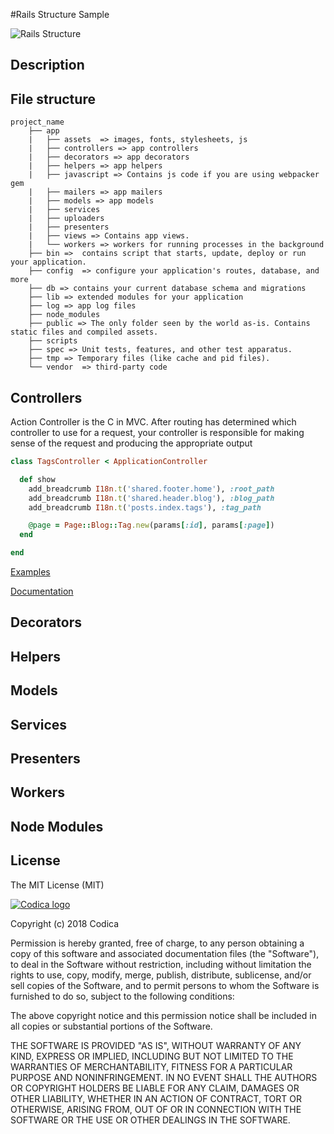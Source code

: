 #Rails Structure Sample

![Rails Structure](https://images.onlinelabels.com/images/clip-art/GDJ/Tree%20And%20Leaves%20Silhouette-254171.png)

## Description



## File structure

``` 
project_name
    ├── app
    |   ├── assets  => images, fonts, stylesheets, js
    |   ├── controllers => app controllers
    |   ├── decorators => app decorators
    |   ├── helpers => app helpers
    |   ├── javascript => Contains js code if you are using webpacker gem
    |   ├── mailers => app mailers
    |   ├── models => app models
    |   ├── services 
    |   ├── uploaders 
    |   ├── presenters 
    |   ├── views => Contains app views.
    |   └── workers => workers for running processes in the background
    ├── bin =>  contains script that starts, update, deploy or run your application.
    ├── config  => configure your application's routes, database, and more
    ├── db => contains your current database schema and migrations
    ├── lib => extended modules for your application
    ├── log => app log files
    ├── node_modules 
    ├── public => The only folder seen by the world as-is. Contains static files and compiled assets.
    ├── scripts
    ├── spec => Unit tests, features, and other test apparatus.
    ├── tmp => Temporary files (like cache and pid files).
    └── vendor  => third-party code
```
## Controllers
Action Controller is the C in MVC. After routing has determined which controller to use for a request, your controller is responsible for making sense of the request and producing the appropriate output

```ruby
class TagsController < ApplicationController

  def show
    add_breadcrumb I18n.t('shared.footer.home'), :root_path
    add_breadcrumb I18n.t('shared.header.blog'), :blog_path
    add_breadcrumb I18n.t('posts.index.tags'), :tag_path

    @page = Page::Blog::Tag.new(params[:id], params[:page])
  end

end
```
[Examples](app/controllers)

[Documentation](https://edgeguides.rubyonrails.org/action_controller_overview.html)
## Decorators

## Helpers

## Models

## Services

## Presenters

## Workers

## Node Modules

## License

The MIT License (MIT)

[![Codica logo](https://www.codica.com/assets/images/logo/logo.svg)](https://www.codica.com/)

Copyright (c) 2018 Codica

Permission is hereby granted, free of charge, to any person obtaining a copy
of this software and associated documentation files (the "Software"), to deal
in the Software without restriction, including without limitation the rights
to use, copy, modify, merge, publish, distribute, sublicense, and/or sell
copies of the Software, and to permit persons to whom the Software is
furnished to do so, subject to the following conditions:

The above copyright notice and this permission notice shall be included in all
copies or substantial portions of the Software.

THE SOFTWARE IS PROVIDED "AS IS", WITHOUT WARRANTY OF ANY KIND, EXPRESS OR
IMPLIED, INCLUDING BUT NOT LIMITED TO THE WARRANTIES OF MERCHANTABILITY,
FITNESS FOR A PARTICULAR PURPOSE AND NONINFRINGEMENT. IN NO EVENT SHALL THE
AUTHORS OR COPYRIGHT HOLDERS BE LIABLE FOR ANY CLAIM, DAMAGES OR OTHER
LIABILITY, WHETHER IN AN ACTION OF CONTRACT, TORT OR OTHERWISE, ARISING FROM,
OUT OF OR IN CONNECTION WITH THE SOFTWARE OR THE USE OR OTHER DEALINGS IN THE
SOFTWARE.
